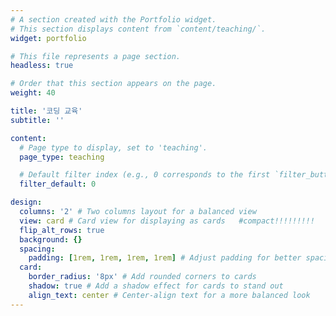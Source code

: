 ```yaml
---
# A section created with the Portfolio widget.
# This section displays content from `content/teaching/`.
widget: portfolio

# This file represents a page section.
headless: true

# Order that this section appears on the page.
weight: 40

title: '코딩 교육'
subtitle: ''

content:
  # Page type to display, set to 'teaching'.
  page_type: teaching

  # Default filter index (e.g., 0 corresponds to the first `filter_button` instance below).
  filter_default: 0

design:
  columns: '2' # Two columns layout for a balanced view
  view: card # Card view for displaying as cards   #compact!!!!!!!!!
  flip_alt_rows: true
  background: {}
  spacing:
    padding: [1rem, 1rem, 1rem, 1rem] # Adjust padding for better spacing
  card:
    border_radius: '8px' # Add rounded corners to cards
    shadow: true # Add a shadow effect for cards to stand out
    align_text: center # Center-align text for a more balanced look
---
```

